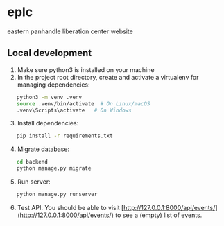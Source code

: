 # eplc
eastern panhandle liberation center website

## Local development

1. Make sure python3 is installed on your machine
2. In the project root directory, create and activate a virtualenv for managing dependencies:
```bash
   python3 -m venv .venv 
   source .venv/bin/activate  # On Linux/macOS
   .venv\Scripts\activate   # On Windows
```
3. Install dependencies:
```bash
   pip install -r requirements.txt
```
4. Migrate database:
```bash
   cd backend
   python manage.py migrate
```
5. Run server:
```bash
   python manage.py runserver
```
6. Test API. You should be able to visit [http://127.0.0.1:8000/api/events/](http://127.0.0.1:8000/api/events/) to see a (empty) list of events.
